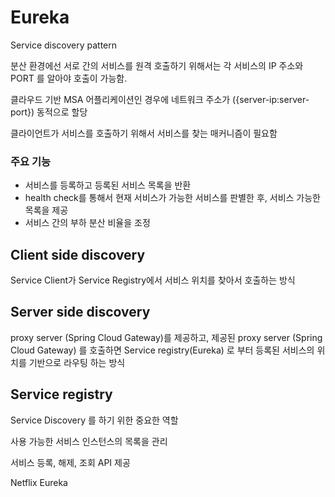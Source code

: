# Eureka

Service discovery pattern 

분산 환경에선 서로 간의 서비스를 원격 호출하기 위해서는 각 서비스의 IP 주소와 PORT 를 알아야 호출이 가능함.

클라우드 기반 MSA 어플리케이션인 경우에 네트워크 주소가 ({server-ip:server-port}) 동적으로 할당

클라이언트가 서비스를 호출하기 위해서 서비스를 찾는 매커니즘이 필요함

### 주요 기능
* 서비스를 등록하고 등록된 서비스 목록을 반환
* health check를 통해서 현재 서비스가 가능한 서비스를 판별한 후, 서비스 가능한 목록을 제공
* 서비스 간의 부하 분산 비율을 조정

## Client side discovery 

Service Client가 Service Registry에서 서비스 위치를 찾아서 호출하는 방식

## Server side discovery

proxy server (Spring Cloud Gateway)를 제공하고, 제공된 proxy server (Spring Cloud Gateway) 를 호출하면 Service registry(Eureka) 로 부터 등록된 서비스의 위치를 기반으로 라우팅 하는 방식

## Service registry 
Service Discovery 를 하기 위한 중요한 역할

사용 가능한 서비스 인스턴스의 목록을 관리

서비스 등록, 해제, 조회 API 제공

Netflix Eureka


